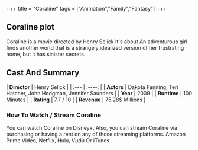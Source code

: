 +++
title = "Coraline"
tags = ["Animation","Family","Fantasy"]
+++
## Coraline plot
Coraline is a movie directed by Henry Selick It's about An adventurous girl finds another world that is a strangely idealized version of her frustrating home, but it has sinister secrets.
## Cast And Summary
| **Director**      | Henry Selick |
    | :---        |    :----:   |
    |  **Actors** | Dakota Fanning, Teri Hatcher, John Hodgman, Jennifer Saunders |
    | **Year**   | 2009    |
    |  **Runtime** | 100 Minutes |
    |  **Rating** | 7.7 / 10 | 
    |  **Revenue** | 75.28$ Millions |
### How To Watch / Stream Coraline
You can watch Coraline on Disney+.
Also, you can stream Coraline via purchasing or having a rent on any of those streaming platforms.
Amazon Prime Video, Netflix, Hulu, Vudu Or iTunes
